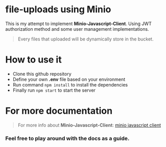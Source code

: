 # file-uploads using Minio

 This is my attempt to implement **Minio-Javascript-Client**. Using JWT authorization method and some user management implementations.

 > Every files that uploaded will be dynamically store in the bucket.

 # How to use it

 - Clone this github repository
 - Define your own **.env** file based on your environment
 - Run command `npm install` to install the dependencies
 - Finally run `npm start` to start the server

 # For more documentation

> For more info about **Minio-Javascript-Client**: [minio javascript client](https://docs.min.io/docs/javascript-client-quickstart-guide.html)

### Feel free to play around with the docs as a guide.
 
